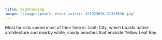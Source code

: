 ```yaml
---
title: Sightseeing
image: "/images/pexels-eleni-zafeiri-421923698-31320636.jpg"
---
```


Most tourists spend most of their time in Taniti City, which boasts native architecture and nearby white, sandy beaches that encircle Yellow Leaf Bay.

<!-- Photo by Eleni Zafeiri: https://www.pexels.com/photo/scenic-harbor-in-gaios-paxos-greece-31320636/ -->
